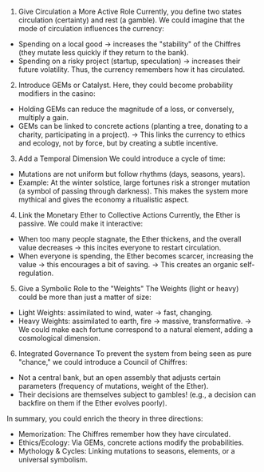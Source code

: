 1. Give Circulation a More Active Role
Currently, you define two states circulation (certainty) and rest (a gamble). We could imagine that the mode of circulation influences the currency:
 * Spending on a local good → increases the "stability" of the Chiffres (they mutate less quickly if they return to the bank).
 * Spending on a risky project (startup, speculation) → increases their future volatility.
Thus, the currency remembers how it has circulated.
2. Introduce GEMs or Catalyst. Here, they could become probability modifiers in the casino:
 * Holding GEMs can reduce the magnitude of a loss, or conversely, multiply a gain.
 * GEMs can be linked to concrete actions (planting a tree, donating to a charity, participating in a project).
   → This links the currency to ethics and ecology, not by force, but by creating a subtle incentive.
3. Add a Temporal Dimension
We could introduce a cycle of time:
 * Mutations are not uniform but follow rhythms (days, seasons, years).
 * Example: At the winter solstice, large fortunes risk a stronger mutation (a symbol of passing through darkness).
This makes the system more mythical and gives the economy a ritualistic aspect.
4. Link the Monetary Ether to Collective Actions
Currently, the Ether is passive. We could make it interactive:
 * When too many people stagnate, the Ether thickens, and the overall value decreases → this incites everyone to restart circulation.
 * When everyone is spending, the Ether becomes scarcer, increasing the value → this encourages a bit of saving.
   → This creates an organic self-regulation.
5. Give a Symbolic Role to the "Weights"
The Weights (light or heavy) could be more than just a matter of size:
 * Light Weights: assimilated to wind, water → fast, changing.
 * Heavy Weights: assimilated to earth, fire → massive, transformative.
   → We could make each fortune correspond to a natural element, adding a cosmological dimension.
6. Integrated Governance
To prevent the system from being seen as pure "chance," we could introduce a Council of Chiffres:
 * Not a central bank, but an open assembly that adjusts certain parameters (frequency of mutations, weight of the Ether).
 * Their decisions are themselves subject to gambles! (e.g., a decision can backfire on them if the Ether evolves poorly).

In summary, you could enrich the theory in three directions:
 * Memorization: The Chiffres remember how they have circulated.
 * Ethics/Ecology: Via GEMs, concrete actions modify the probabilities.
 * Mythology & Cycles: Linking mutations to seasons, elements, or a universal symbolism.